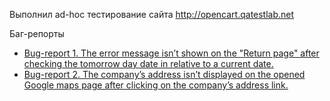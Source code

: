 Выполнил ad-hoc тестирование сайта http://opencart.qatestlab.net

Баг-репорты
- <a href="https://docs.google.com/spreadsheets/d/1WAMd1aPYOGMSN5TZswM5BjXEaOg11cLctZ_VQpjf78w/edit?usp=drive_link">Bug-report 1. The error message isn’t shown on the "Return page" after checking the tomorrow day date in relative to a current date.</a>
- <a href="https://docs.google.com/spreadsheets/d/1VtdZ_PtYJIw6HNYE9MQ_CfPhhM23_qCxiIuXTY8TR9c/edit?usp=drive_link">Bug-report 2. The company’s address isn’t displayed on the opened Google maps page after clicking on the company’s address link.</a>
